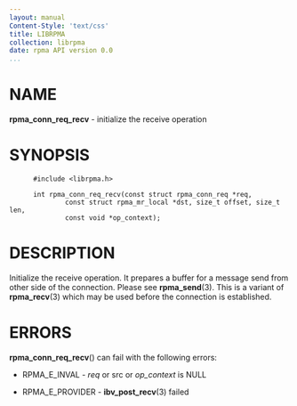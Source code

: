 ```yaml
---
layout: manual
Content-Style: 'text/css'
title: LIBRPMA
collection: librpma
date: rpma API version 0.0
...
```


[comment]: <> (SPDX-License-Identifier: BSD-3-Clause)
[comment]: <> (Copyright 2020, Intel Corporation)

NAME
====

**rpma\_conn\_req\_recv** - initialize the receive operation

SYNOPSIS
========

          #include <librpma.h>

          int rpma_conn_req_recv(const struct rpma_conn_req *req,
                  const struct rpma_mr_local *dst, size_t offset, size_t len,
                  const void *op_context);

DESCRIPTION
===========

Initialize the receive operation. It prepares a buffer for a message
send from other side of the connection. Please see **rpma\_send**(3).
This is a variant of **rpma\_recv**(3) which may be used before the
connection is established.

ERRORS
======

**rpma\_conn\_req\_recv**() can fail with the following errors:

-   RPMA\_E\_INVAL - *req* or src or *op\_context* is NULL

-   RPMA\_E\_PROVIDER - **ibv\_post\_recv**(3) failed

